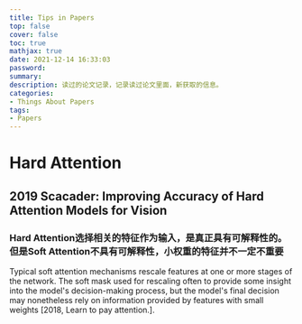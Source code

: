 ```yaml
---
title: Tips in Papers
top: false
cover: false
toc: true
mathjax: true
date: 2021-12-14 16:33:03
password:
summary:
description: 读过的论文记录，记录读过论文里面，新获取的信息。
categories:
- Things About Papers
tags:
- Papers
---
```


# Hard Attention

## 2019 Scacader: Improving Accuracy of Hard Attention Models for Vision

### Hard Attention选择相关的特征作为输入，是真正具有可解释性的。但是Soft Attention不具有可解释性，小权重的特征并不一定不重要

Typical soft attention mechanisms rescale features at one or more stages of the network. The soft mask used for rescaling often to provide some insight into the model's decision-making process, but the model's final decision may nonetheless rely on information provided by features with small weights [2018, Learn to pay attention.].
